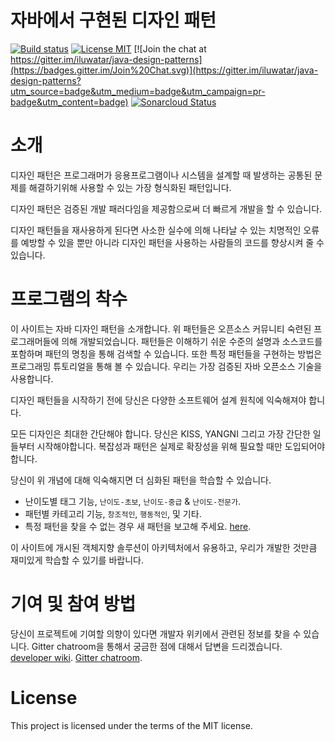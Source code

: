 <!-- the line below needs to be an empty line C: (its because kramdown isnt
     that smart and dearly wants an empty line before a heading to be able to
     display it as such, e.g. website) -->

# 자바에서 구현된 디자인 패턴

[![Build status](https://travis-ci.org/iluwatar/java-design-patterns.svg?branch=master)](https://travis-ci.org/iluwatar/java-design-patterns)
[![License MIT](https://img.shields.io/badge/license-MIT-blue.svg)](https://raw.githubusercontent.com/iluwatar/java-design-patterns/master/LICENSE.md)
[![Join the chat at https://gitter.im/iluwatar/java-design-patterns](https://badges.gitter.im/Join%20Chat.svg)](https://gitter.im/iluwatar/java-design-patterns?utm_source=badge&utm_medium=badge&utm_campaign=pr-badge&utm_content=badge)
[![Sonarcloud Status](https://sonarcloud.io/api/project_badges/measure?project=iluwatar_java-design-patterns&metric=alert_status)](https://sonarcloud.io/dashboard?id=iluwatar_java-design-patterns) 

# 소개

디자인 패턴은 프로그래머가 응용프로그램이나 시스템을 설계할 때 발생하는 공통된 문제를 해결하기위해 사용할 수 있는 가장 형식화된 패턴입니다.

디자인 패턴은 검증된 개발 패러다임을 제공함으로써 더 빠르게 개발을 할 수 있습니다.

디자인 패턴들을 재사용하게 된다면 사소한 실수에 의해 나타날 수 있는 치명적인 오류를 예방할 수 있을 뿐만 아니라 디자인 패턴을 사용하는 사람들의 코드를 향상시켜 줄 수 있습니다.

# 프로그램의 착수

이 사이트는 자바 디자인 패턴을 소개합니다. 위 패턴들은 오픈소스 커뮤니티 숙련된 프로그래머들에 의해 개발되었습니다. 패턴들은 이해하기 쉬운 수준의 설명과 소스코드를 포함하며 패턴의 명칭을 통해 검색할 수 있습니다. 또한 특정 패턴들을 구현하는 방법은 프로그래밍 튜토리얼을 통해 볼 수 있습니다. 우리는 가장 검증된 자바 오픈소스 기술을 사용합니다.

디자인 패턴들을 시작하기 전에 당신은 다양한 소프트웨어 설계 원칙에 익숙해져야 합니다.

모든 디자인은 최대한 간단해야 합니다. 당신은 KISS, YANGNI 그리고 가장 간단한 일들부터 시작해야합니다. 복잡성과 패턴은 실제로 확장성을 위해 필요할 때만 도입되어야 합니다.

당신이 위 개념에 대해 익숙해지면 더 심화된 패턴을 학습할 수 있습니다.

 - 난이도별 태그 기능, `난이도-초보`, `난이도-중급` & `난이도-전문가`.
 - 패턴별 카테고리 기능, `창조적인`, `행동적인`, 및 기타.
 - 특정 패턴을 찾을 수 없는 경우 새 패턴을 보고해 주세요.
[here](https://github.com/iluwatar/java-design-patterns/issues).

이 사이트에 개시된 객체지향 솔루션이 아키텍처에서 유용하고, 우리가 개발한 것만큼 재미있게 학습할 수 있기를 바랍니다.

# 기여 및 참여 방법

당신이 프로젝트에 기여할 의향이 있다면 개발자 위키에서 관련된 정보를 찾을 수 있습니다. Gitter chatroom을 통해서 궁금한 점에 대해서 답변을 드리겠습니다. 
[developer wiki](https://github.com/iluwatar/java-design-patterns/wiki).
[Gitter chatroom](https://gitter.im/iluwatar/java-design-patterns).

# License

This project is licensed under the terms of the MIT license.
